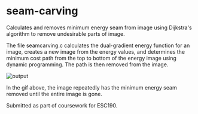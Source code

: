 # seam-carving
Calculates and removes minimum energy seam from image using Dijkstra's algorithm to remove undesirable parts of image.

The file seamcarving.c calculates the dual-gradient energy function for an image, creates a new image from the energy values, and determines the minimum cost path from the top to bottom of the energy image using dynamic programming. The path is then removed from the image.

![output](https://user-images.githubusercontent.com/31375351/149880080-7863436e-856c-4a8c-a2d5-a92472cd2201.gif)

In the gif above, the image repeatedly has the minimum energy seam removed until the entire image is gone.


Submitted as part of coursework for ESC190.

